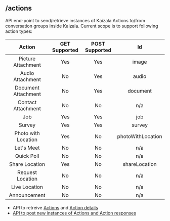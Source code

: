 ## /actions
API end-point to send/retrieve instances of Kaizala Actions to/from conversation groups inside Kaizala. Current scope is to support following action types:

| Action | GET Supported | POST Supported | Id |
| :---: | :---: | :---: | :---: |
| Picture Attachment | Yes | Yes | image |
| Audio Attachment | No | Yes | audio |
| Document Attachment | No | Yes | document |
| Contact Attachment | No | No | n/a |
| Job | Yes | Yes | job |
| Survey | Yes | Yes | survey |
| Photo with Location | Yes | No | photoWithLocation |
| Let's Meet | No | No | n/a |
| Quick Poll | No | No | n/a |
| Share Location | Yes | No | shareLocation |
| Request Location | No | No | n/a |
| Live Location | No | No | n/a |
| Announcement | No | No | n/a |


*   API to retreive [Actions](actions_get.md) and [Action details](actionDetails.md)
*   [API to post new instances of Actions and Action responses](actions_post.md)